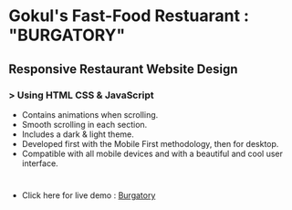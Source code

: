 
# Gokul's Fast-Food Restuarant : "BURGATORY"

## Responsive Restaurant Website Design 

### > Using HTML CSS & JavaScript
- Contains animations when scrolling.
- Smooth scrolling in each section.
- Includes a dark & light theme.
- Developed first with the Mobile First methodology, then for desktop.
- Compatible with all mobile devices and with a beautiful and cool user interface.
# 
* Click here for live demo : [Burgatory](https://https://burgatoryfastfood.vercel.app)
